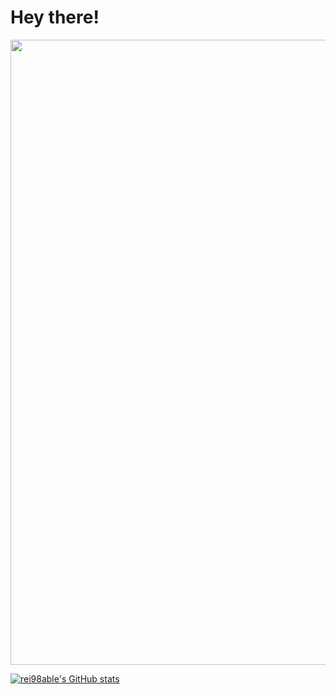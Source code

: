 # Hey there! 

<div id="header" align="center">
  <img src="https://media.giphy.com/media/v1.Y2lkPTc5MGI3NjExZGE1MWZhNjQ5MTU3Y2Y3MDY3YjdjYTA4MzgxZDRlYTJkM2IwMmU4YyZjdD1z/gjrYDwbjnK8x36xZIO/giphy.gif" width="1000"/>
</div>


[![rei98able's GitHub stats](https://github-readme-stats.vercel.app/api?username=rei98able&theme=dracula)](https://github.com/rei98able/github-readme-stats)
